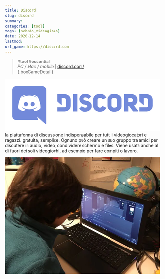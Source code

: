 ```yaml
---
title: Discord
slug: discord
summary: 
categories: [tool]
tags: [scheda_Videogioco]
date: 2020-12-14
lastmod: 
url_game: https://discord.com
---
```


> #tool #essential  
> *PC / Mac / mobile*  | [discord.com/](https://discord.com)   
{.boxGameDetail}

![](img/discord_logo.webp)
la piattaforma di discussione indispensabile per tutti i videogiocatori e ragazzi. gratuita, semplice.
Ognuno può creare un suo gruppo tra amici per discutere in audio, video, condividere schermo e files.
Viene usata anche al di fuori dei soli videogiochi, ad esempio per fare compiti o lavoro.

![](img/discord_fabio.webp)
